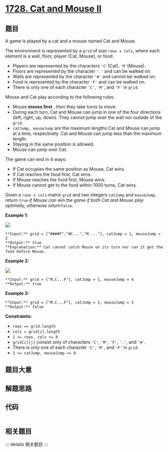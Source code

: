 # [1728. Cat and Mouse II](https://leetcode.com/problems/cat-and-mouse-ii)

## 题目

A game is played by a cat and a mouse named Cat and Mouse.

The environment is represented by a `grid` of size `rows x cols`, where each
element is a wall, floor, player (Cat, Mouse), or food.

  * Players are represented by the characters `'C'`(Cat)`,'M'`(Mouse).
  * Floors are represented by the character `'.'` and can be walked on.
  * Walls are represented by the character `'#'` and cannot be walked on.
  * Food is represented by the character `'F'` and can be walked on.
  * There is only one of each character `'C'`, `'M'`, and `'F'` in `grid`.

Mouse and Cat play according to the following rules:

  * Mouse **moves first** , then they take turns to move.
  * During each turn, Cat and Mouse can jump in one of the four directions (left, right, up, down). They cannot jump over the wall nor outside of the `grid`.
  * `catJump, mouseJump` are the maximum lengths Cat and Mouse can jump at a time, respectively. Cat and Mouse can jump less than the maximum length.
  * Staying in the same position is allowed.
  * Mouse can jump over Cat.

The game can end in 4 ways:

  * If Cat occupies the same position as Mouse, Cat wins.
  * If Cat reaches the food first, Cat wins.
  * If Mouse reaches the food first, Mouse wins.
  * If Mouse cannot get to the food within 1000 turns, Cat wins.

Given a `rows x cols` matrix `grid` and two integers `catJump` and
`mouseJump`, return `true` _if Mouse can win the game if both Cat and Mouse
play optimally, otherwise return_`false`.



**Example 1:**

![](https://assets.leetcode.com/uploads/2020/09/12/sample_111_1955.png)

    
    
    **Input:** grid = ["####F","#C...","M...."], catJump = 1, mouseJump = 2
    **Output:** true
    **Explanation:** Cat cannot catch Mouse on its turn nor can it get the food before Mouse.
    

**Example 2:**

![](https://assets.leetcode.com/uploads/2020/09/12/sample_2_1955.png)

    
    
    **Input:** grid = ["M.C...F"], catJump = 1, mouseJump = 4
    **Output:** true
    

**Example 3:**

    
    
    **Input:** grid = ["M.C...F"], catJump = 1, mouseJump = 3
    **Output:** false
    



**Constraints:**

  * `rows == grid.length`
  * `cols = grid[i].length`
  * `1 <= rows, cols <= 8`
  * `grid[i][j]` consist only of characters `'C'`, `'M'`, `'F'`, `'.'`, and `'#'`.
  * There is only one of each character `'C'`, `'M'`, and `'F'` in `grid`.
  * `1 <= catJump, mouseJump <= 8`


## 题目大意

## 解题思路

## 代码

```javascript

```

## 相关题目

::: details 相关题目
:::

